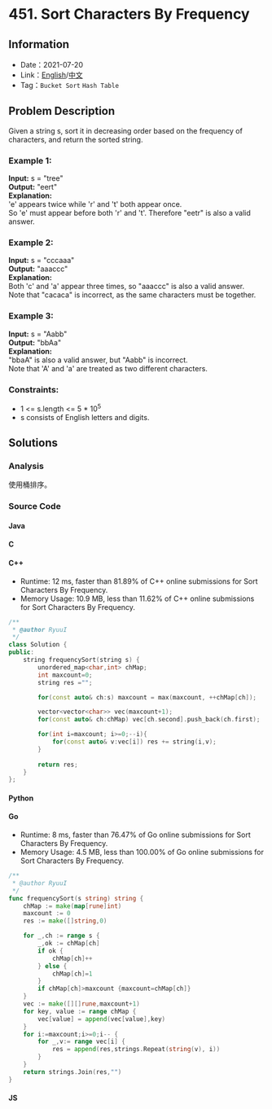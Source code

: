# 451. Sort Characters By Frequency
## Information
* Date：2021-07-20
* Link：[English](https://leetcode.com/problems/sort-characters-by-frequency/)/[中文](https://leetcode-cn.com/problems/sort-characters-by-frequency/)
* Tag：`Bucket Sort` `Hash Table`
## Problem Description
Given a string s, sort it in decreasing order based on the frequency of characters, and return the sorted string.
### Example 1:  
**Input:**
s = "tree"   
**Output:**
"eert"   
**Explanation:**   
'e' appears twice while 'r' and 't' both appear once.   
So 'e' must appear before both 'r' and 't'. Therefore "eetr" is also a valid answer.
### Example 2:
**Input:**
s = "cccaaa"   
**Output:**
"aaaccc"   
**Explanation:**   
Both 'c' and 'a' appear three times, so "aaaccc" is also a valid answer.   
Note that "cacaca" is incorrect, as the same characters must be together.
### Example 3:
**Input:**
s = "Aabb"   
**Output:**
"bbAa"   
**Explanation:**   
"bbaA" is also a valid answer, but "Aabb" is incorrect.   
Note that 'A' and 'a' are treated as two different characters.
### Constraints:
* 1 <= s.length <= 5 * 10<sup>5</sup>
* s consists of English letters and digits.
## Solutions 
### Analysis
使用桶排序。
### Source Code
#### Java
#### C
#### C++
* Runtime: 12 ms, faster than 81.89% of C++ online submissions for Sort Characters By Frequency.
* Memory Usage: 10.9 MB, less than 11.62% of C++ online submissions for Sort Characters By Frequency.
```cpp
/**
 * @author RyuuI
 */
class Solution {
public:
    string frequencySort(string s) {
        unordered_map<char,int> chMap;
        int maxcount=0;
        string res ="";

        for(const auto& ch:s) maxcount = max(maxcount, ++chMap[ch]);

        vector<vector<char>> vec(maxcount+1);
        for(const auto& ch:chMap) vec[ch.second].push_back(ch.first);

        for(int i=maxcount; i>=0;--i){
            for(const auto& v:vec[i]) res += string(i,v);
        }
    
        return res;
    }
};
```
#### Python
#### Go
* Runtime: 8 ms, faster than 76.47% of Go online submissions for Sort Characters By Frequency.
* Memory Usage: 4.5 MB, less than 100.00% of Go online submissions for Sort Characters By Frequency.
```go
/**
 * @author RyuuI
 */
func frequencySort(s string) string {
    chMap := make(map[rune]int)
    maxcount := 0
    res := make([]string,0)

    for _,ch := range s {
        _,ok := chMap[ch]
        if ok {
            chMap[ch]++
        } else {
            chMap[ch]=1
        }
        if chMap[ch]>maxcount {maxcount=chMap[ch]}
    }
    vec := make([][]rune,maxcount+1)
    for key, value := range chMap {
        vec[value] = append(vec[value],key)
    }
    for i:=maxcount;i>=0;i-- {
        for _,v:= range vec[i] {
            res = append(res,strings.Repeat(string(v), i))
        }
    }
    return strings.Join(res,"")
}
```
#### JS
